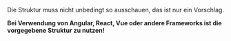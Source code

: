 Die Struktur muss nicht unbedingt so ausschauen, das ist nur ein Vorschlag.

**Bei Verwendung von Angular, React, Vue oder andere Frameworks ist die vorgegebene Struktur zu nutzen!**

